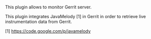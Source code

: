 This plugin allows to monitor Gerrit server.

This plugin integrates JavaMelody [1] in Gerrit in order to
retrieve live instrumentation data from Gerrit.

[1] https://code.google.com/p/javamelody
